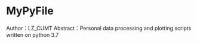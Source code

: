 # MyPyFile
Author：LZ_CUMT
Abstract：Personal data processing and plotting scripts written on python 3.7
